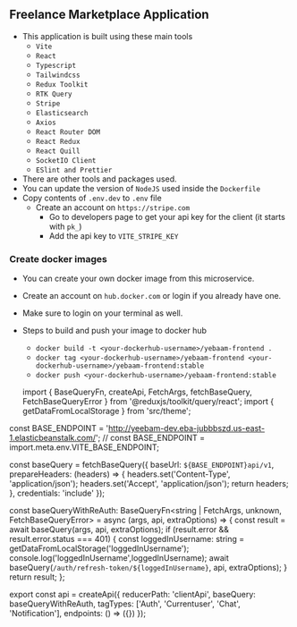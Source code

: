 ## Freelance Marketplace Application
* This application is built using these main tools
  * `Vite`
  * `React`
  * `Typescript`
  * `Tailwindcss`
  * `Redux Toolkit`
  * `RTK Query`
  * `Stripe`
  * `Elasticsearch`
  * `Axios`
  * `React Router DOM`
  * `React Redux`
  * `React Quill`
  * `SocketIO Client`
  * `ESlint and Prettier`
* There are other tools and packages used.
* You can update the version of `NodeJS` used inside the `Dockerfile`
* Copy contents of `.env.dev` to `.env` file
  * Create an account on `https://stripe.com`
    * Go to developers page to get your api key for the client (it starts with `pk_`)
    * Add the api key to `VITE_STRIPE_KEY`

### Create docker images
* You can create your own docker image from this microservice.
* Create an account on `hub.docker.com` or login if you already have one.
* Make sure to login on your terminal as well.
* Steps to build and push your image to docker hub
  * `docker build -t <your-dockerhub-username>/yebaam-frontend .`
  * `docker tag <your-dockerhub-username>/yebaam-frontend <your-dockerhub-username>/yebaam-frontend:stable`
  * `docker push <your-dockerhub-username>/yebaam-frontend:stable`



  import { BaseQueryFn, createApi, FetchArgs, fetchBaseQuery, FetchBaseQueryError } from '@reduxjs/toolkit/query/react';
import { getDataFromLocalStorage } from 'src/theme';


const BASE_ENDPOINT = 'http://yeebam-dev.eba-jubbbszd.us-east-1.elasticbeanstalk.com/';
// const BASE_ENDPOINT = import.meta.env.VITE_BASE_ENDPOINT;

const baseQuery = fetchBaseQuery({
  baseUrl: `${BASE_ENDPOINT}api/v1`,
  prepareHeaders: (headers) => {
    headers.set('Content-Type', 'application/json');
    headers.set('Accept', 'application/json');
    return headers;
  },
  credentials: 'include'
});

const baseQueryWithReAuth: BaseQueryFn<string | FetchArgs, unknown, FetchBaseQueryError> = async (args, api, extraOptions) => {
  const result = await baseQuery(args, api, extraOptions);
  if (result.error && result.error.status === 401) {
    const loggedInUsername: string = getDataFromLocalStorage('loggedInUsername');
    console.log('loggedInUsername',loggedInUsername);
    await baseQuery(`/auth/refresh-token/${loggedInUsername}`, api, extraOptions);
  }
  return result;
};

export const api = createApi({
  reducerPath: 'clientApi',
  baseQuery: baseQueryWithReAuth,
  tagTypes: ['Auth', 'Currentuser',  'Chat',  'Notification'],
  endpoints: () => ({})
});


